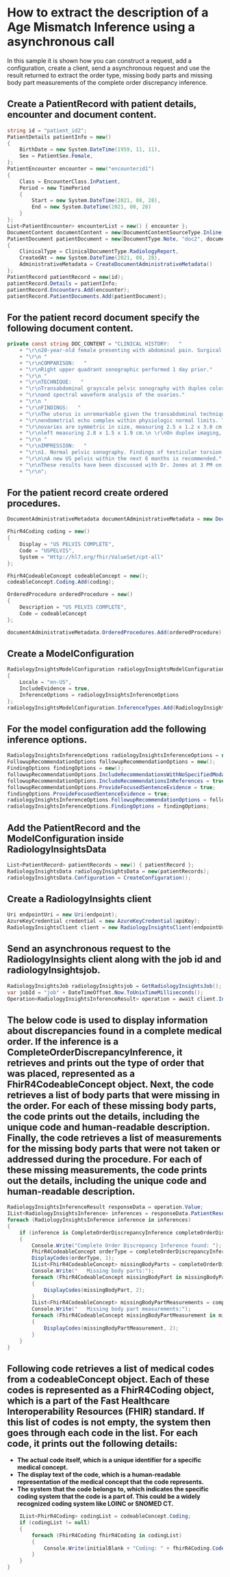 # How to extract the description of a Age Mismatch Inference using a asynchronous call

In this sample it is shown how you can construct a request, add a configuration, create a client, send a asynchronous request and use the result returned to extract the order type, missing body parts and missing body part measurements of the complete order discrepancy inference.

## Create a PatientRecord with patient details, encounter and document content.

```C# Snippet:Complete_Order_Discrepancy_Async_Tests_Samples_CreatePatientRecord
string id = "patient_id2";
PatientDetails patientInfo = new()
{
    BirthDate = new System.DateTime(1959, 11, 11),
    Sex = PatientSex.Female,
};
PatientEncounter encounter = new("encounterid1")
{
    Class = EncounterClass.InPatient,
    Period = new TimePeriod
    {
        Start = new System.DateTime(2021, 08, 28),
        End = new System.DateTime(2021, 08, 28)
    }
};
List<PatientEncounter> encounterList = new() { encounter };
DocumentContent documentContent = new(DocumentContentSourceType.Inline, DOC_CONTENT);
PatientDocument patientDocument = new(DocumentType.Note, "doc2", documentContent)
{
    ClinicalType = ClinicalDocumentType.RadiologyReport,
    CreatedAt = new System.DateTime(2021, 08, 28),
    AdministrativeMetadata = CreateDocumentAdministrativeMetadata()
};
PatientRecord patientRecord = new(id);
patientRecord.Details = patientInfo;
patientRecord.Encounters.Add(encounter);
patientRecord.PatientDocuments.Add(patientDocument);
```
## For the patient record document specify the following document content.
```C# Snippet:Complete_Order_Discrepancy_Async_Tests_Samples_Doc_Content
private const string DOC_CONTENT = "CLINICAL HISTORY:   "
    + "\r\n20-year-old female presenting with abdominal pain. Surgical history significant for appendectomy."
    + "\r\n "
    + "\r\nCOMPARISON:   "
    + "\r\nRight upper quadrant sonographic performed 1 day prior."
    + "\r\n "
    + "\r\nTECHNIQUE:   "
    + "\r\nTransabdominal grayscale pelvic sonography with duplex color Doppler "
    + "\r\nand spectral waveform analysis of the ovaries."
    + "\r\n "
    + "\r\nFINDINGS:   "
    + "\r\nThe uterus is unremarkable given the transabdominal technique with "
    + "\r\nendometrial echo complex within physiologic normal limits. The "
    + "\r\novaries are symmetric in size, measuring 2.5 x 1.2 x 3.0 cm and the "
    + "\r\nleft measuring 2.8 x 1.5 x 1.9 cm.\n \r\nOn duplex imaging, Doppler signal is symmetric."
    + "\r\n "
    + "\r\nIMPRESSION:   "
    + "\r\n1. Normal pelvic sonography. Findings of testicular torsion."
    + "\r\n\nA new US pelvis within the next 6 months is recommended."
    + "\n\nThese results have been discussed with Dr. Jones at 3 PM on November 5 2020.\n "
    + "\r\n";
```
## For the patient record create ordered procedures.
```C# Snippet:Complete_Order_Discrepancy_Async_Tests_Samples_CreateDocumentAdministrativeMetadata
DocumentAdministrativeMetadata documentAdministrativeMetadata = new DocumentAdministrativeMetadata();

FhirR4Coding coding = new()
{
    Display = "US PELVIS COMPLETE",
    Code = "USPELVIS",
    System = "Http://hl7.org/fhir/ValueSet/cpt-all"
};

FhirR4CodeableConcept codeableConcept = new();
codeableConcept.Coding.Add(coding);

OrderedProcedure orderedProcedure = new()
{
    Description = "US PELVIS COMPLETE",
    Code = codeableConcept
};

documentAdministrativeMetadata.OrderedProcedures.Add(orderedProcedure);
```

## Create a ModelConfiguration

```C# Snippet:Complete_Order_Discrepancy_Async_Tests_Samples_CreateModelConfiguration
RadiologyInsightsModelConfiguration radiologyInsightsModelConfiguration = new()
{
    Locale = "en-US",
    IncludeEvidence = true,
    InferenceOptions = radiologyInsightsInferenceOptions
};
radiologyInsightsModelConfiguration.InferenceTypes.Add(RadiologyInsightsInferenceType.CompleteOrderDiscrepancy);
```
## For the model configuration add the following inference options.
```C# Snippet:Complete_Order_Discrepancy_Async_Tests_Samples_CreateRadiologyInsightsInferenceOptions
RadiologyInsightsInferenceOptions radiologyInsightsInferenceOptions = new();
FollowupRecommendationOptions followupRecommendationOptions = new();
FindingOptions findingOptions = new();
followupRecommendationOptions.IncludeRecommendationsWithNoSpecifiedModality = true;
followupRecommendationOptions.IncludeRecommendationsInReferences = true;
followupRecommendationOptions.ProvideFocusedSentenceEvidence = true;
findingOptions.ProvideFocusedSentenceEvidence = true;
radiologyInsightsInferenceOptions.FollowupRecommendationOptions = followupRecommendationOptions;
radiologyInsightsInferenceOptions.FindingOptions = findingOptions;
```

## Add the PatientRecord and the ModelConfiguration inside RadiologyInsightsData

```C# Snippet:Complete_Order_Discrepancy_Async_Tests_Samples_AddRecordAndConfiguration
List<PatientRecord> patientRecords = new() { patientRecord };
RadiologyInsightsData radiologyInsightsData = new(patientRecords);
radiologyInsightsData.Configuration = CreateConfiguration();
```

## Create a RadiologyInsights client

```C# Snippet:Complete_Order_Discrepancy_Async_Tests_Samples_CreateClient
Uri endpointUri = new Uri(endpoint);
AzureKeyCredential credential = new AzureKeyCredential(apiKey);
RadiologyInsightsClient client = new RadiologyInsightsClient(endpointUri, credential);
```

## Send an asynchronous request to the RadiologyInsights client along with the job id and radiologyInsightsjob.

```C# Snippet:Complete_Order_Discrepancy_Async_Tests_Samples_synccall
RadiologyInsightsJob radiologyInsightsjob = GetRadiologyInsightsJob();
var jobId = "job" + DateTimeOffset.Now.ToUnixTimeMilliseconds();
Operation<RadiologyInsightsInferenceResult> operation = await client.InferRadiologyInsightsAsync(WaitUntil.Completed, jobId, radiologyInsightsjob);
```

## The below code is used to display information about discrepancies found in a complete medical order. If the inference is a CompleteOrderDiscrepancyInference, it retrieves and prints out the type of order that was placed, represented as a FhirR4CodeableConcept object. Next, the code retrieves a list of body parts that were missing in the order. For each of these missing body parts, the code prints out the details, including the unique code and human-readable description. Finally, the code retrieves a list of measurements for the missing body parts that were not taken or addressed during the procedure. For each of these missing measurements, the code prints out the details, including the unique code and human-readable description.

```C# Snippet:Complete_Order_Discrepancy_Async_Tests_Samples_CompleteOrderDiscrepancyInference
RadiologyInsightsInferenceResult responseData = operation.Value;
IList<RadiologyInsightsInference> inferences = responseData.PatientResults[0].Inferences;
foreach (RadiologyInsightsInference inference in inferences)
{
    if (inference is CompleteOrderDiscrepancyInference completeOrderDiscrepancyInference)
    {
        Console.Write("Complete Order Discrepancy Inference found: ");
        FhirR4CodeableConcept orderType = completeOrderDiscrepancyInference.OrderType;
        DisplayCodes(orderType, 1);
        IList<FhirR4CodeableConcept> missingBodyParts = completeOrderDiscrepancyInference.MissingBodyParts;
        Console.Write("   Missing body parts:");
        foreach (FhirR4CodeableConcept missingBodyPart in missingBodyParts)
        {
            DisplayCodes(missingBodyPart, 2);
        }
        IList<FhirR4CodeableConcept> missingBodyPartMeasurements = completeOrderDiscrepancyInference.MissingBodyPartMeasurements;
        Console.Write("   Missing body part measurements:");
        foreach (FhirR4CodeableConcept missingBodyPartMeasurement in missingBodyPartMeasurements)
        {
            DisplayCodes(missingBodyPartMeasurement, 2);
        }
    }
}
```

## Following code retrieves a list of medical codes from a codeableConcept object. Each of these codes is represented as a FhirR4Coding object, which is a part of the Fast Healthcare Interoperability Resources (FHIR) standard. If this list of codes is not empty, the system then goes through each code in the list. For each code, it prints out the following details:
- **The actual code itself, which is a unique identifier for a specific medical concept.**
- **The display text of the code, which is a human-readable representation of the medical concept that the code represents.**
- **The system that the code belongs to, which indicates the specific coding system that the code is a part of. This could be a widely recognized coding system like LOINC or SNOMED CT.**

```C# Snippet:Complete_Order_Discrepancy_Async_Tests_Samples_DisplayCodes
    IList<FhirR4Coding> codingList = codeableConcept.Coding;
    if (codingList != null)
    {
        foreach (FhirR4Coding fhirR4Coding in codingList)
        {
            Console.Write(initialBlank + "Coding: " + fhirR4Coding.Code + ", " + fhirR4Coding.Display + " (" + fhirR4Coding.System + ")");
        }
    }
}
```